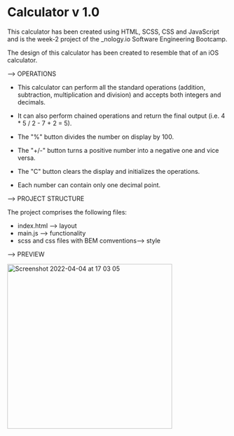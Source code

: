 # Calculator v 1.0


This calculator has been created using HTML, SCSS, CSS and JavaScript and is the week-2 project of the _nology.io Software Engineering Bootcamp.

The design of this calculator has been created to resemble that of an iOS calculator.



--> OPERATIONS

- This calculator can perform all the standard operations (addition, subtraction, multiplication and division) and accepts both integers and decimals.
- It can also perform chained operations and return the final output (i.e. 4 * 5 / 2 - 7 + 2 = 5).
- The "%" button divides the number on display by 100.
- The "+/-" button turns a positive number into a negative one and vice versa.
- The "C" button clears the display and initializes the operations.

- Each number can contain only one decimal point. 



--> PROJECT STRUCTURE

The project comprises the following files:
- index.html -->  layout 
- main.js --> functionality 
- scss and css files with BEM comventions--> style



--> PREVIEW


<img width="376" alt="Screenshot 2022-04-04 at 17 03 05" src="https://user-images.githubusercontent.com/94549443/161585171-fb8957f9-d9d7-4f6c-b198-77814f06848e.png">



